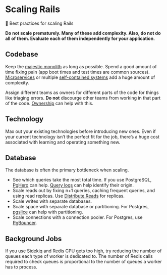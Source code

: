 # Scaling Rails

:rocket: Best practices for scaling Rails

**Do not scale prematurely. Many of these add complexity. Also, do not do all of them. Evaluate each of them independently for your application.**

## Codebase

Keep the [majestic monolith](https://signalvnoise.com/svn3/the-majestic-monolith/) as long as possible. Spend a good amount of time fixing pain (app boot times and test times are common sources). [Microservices](https://martinfowler.com/articles/microservices.html) or multiple [self-contained systems](https://scs-architecture.org/) add a huge amount of complexity.

Assign different teams as owners for different parts of the code for things like triaging errors. **Do not** discourge other teams from working in that part of the code. [Ownership](https://github.com/ankane/ownership) can help with this.

## Technology

Max out your existing technologies before introducing new ones. Even if your current technology isn’t the perfect fit for the job, there’s a huge cost associated with learning and operating something new.

## Database

The database is often the primary bottleneck when scaling.

- See which queries take the most total time. If you use PostgreSQL, [PgHero](https://github.com/ankane/pghero) can help. [Query logs](https://api.rubyonrails.org/classes/ActiveRecord/QueryLogs.html) can help identify their origin.
- Scale reads out by fixing n+1 queries, caching frequent queries, and using read replicas. Use [Distribute Reads](https://github.com/ankane/distribute_reads) for replicas.
- Scale writes with separate databases.
- Scale space with separate database or partitioning. For Postgres, [pgslice](https://github.com/ankane/pgslice) can help with partitioning.
- Scale connections with a connection pooler. For Postgres, use [PgBouncer](https://ankane.org/pgbouncer-setup).

## Background Jobs

If you use [Sidekiq](https://github.com/mperham/sidekiq) and Redis CPU gets too high, try reducing the number of queues each type of worker is dedicated to. The number of Redis calls required to check queues is proportional to the number of queues a worker has to process.
